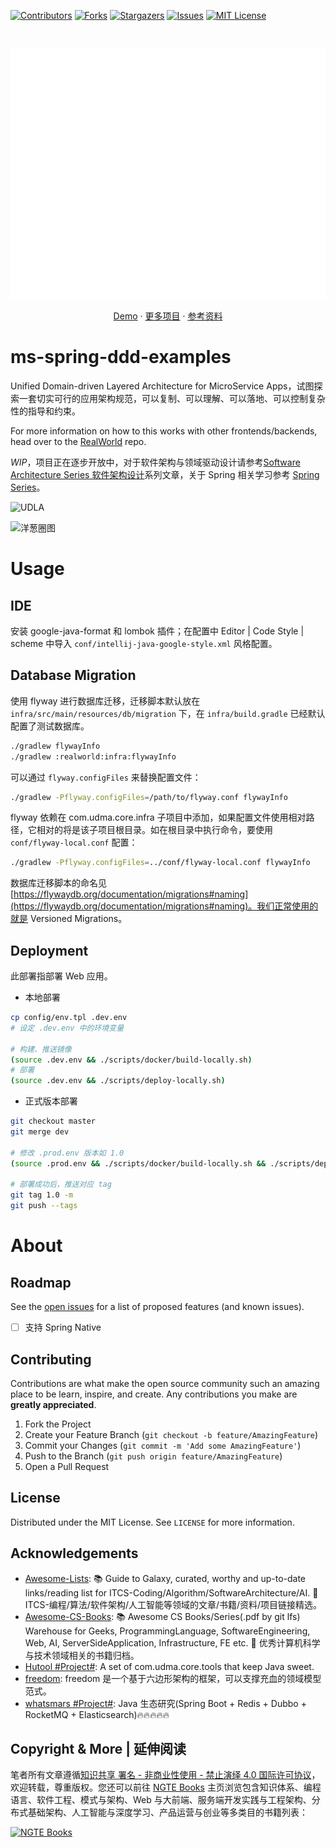 [![Contributors][contributors-shield]][contributors-url]
[![Forks][forks-shield]][forks-url]
[![Stargazers][stars-shield]][stars-url]
[![Issues][issues-shield]][issues-url]
[![MIT License][license-shield]][license-url]

<!-- PROJECT LOGO -->
<br />
<p align="center">
  <a href="https://github.com/wx-chevalier/ms-spring-ddd-examples">
    <img src="header.svg" alt="Logo" style="width: 100vw;height: 400px" />
  </a>

  <p align="center">
    <a href="https://github.com/wx-chevalier/ms-java-commons">Demo</a>
    ·
    <a href="https://github.com/wx-chevalier">更多项目</a>
    ·
    <a href="https://ng-tech.icu/books">参考资料</a>
  </p>
</p>

<!-- ABOUT THE PROJECT -->

# ms-spring-ddd-examples

Unified Domain-driven Layered Architecture for MicroService Apps，试图探索一套切实可行的应用架构规范，可以复制、可以理解、可以落地、可以控制复杂性的指导和约束。

For more information on how to this works with other frontends/backends, head over to the [RealWorld](https://github.com/gothinkster/realworld) repo.

_WIP_，项目正在逐步开放中，对于软件架构与领域驱动设计请参考[Software Architecture Series 软件架构设计](https://ng-tech.icu/SoftwareArchitecture-Series)系列文章，关于 Spring 相关学习参考 [Spring Series](http://ng-tech.icu/Spring-Series/#/)。

![UDLA](https://s2.ax1x.com/2019/12/19/QbTcdg.png)

![洋葱圈图](https://i.postimg.cc/nLfGKdng/image.png)

# Usage

## IDE

安装 google-java-format 和 lombok 插件；在配置中 Editor | Code Style | scheme 中导入 `conf/intellij-java-google-style.xml` 风格配置。

## Database Migration

使用 flyway 进行数据库迁移，迁移脚本默认放在 `infra/src/main/resources/db/migration` 下，在
`infra/build.gradle` 已经默认配置了测试数据库。

```sh
./gradlew flywayInfo
./gradlew :realworld:infra:flywayInfo
```

可以通过 `flyway.configFiles` 来替换配置文件：

```sh
./gradlew -Pflyway.configFiles=/path/to/flyway.conf flywayInfo
```

flyway 依赖在 com.udma.core.infra 子项目中添加，如果配置文件使用相对路径，它相对的将是该子项目根目录。如在根目录中执行命令，要使用 `conf/flyway-local.conf` 配置：

```sh
./gradlew -Pflyway.configFiles=../conf/flyway-local.conf flywayInfo
```

数据库迁移脚本的命名见 [https://flywaydb.org/documentation/migrations#naming](https://flywaydb.org/documentation/migrations#naming)。我们正常使用的就是 Versioned
Migrations。

## Deployment

此部署指部署 Web 应用。

- 本地部署

```sh
cp config/env.tpl .dev.env
# 设定 .dev.env 中的环境变量

# 构建、推送镜像
(source .dev.env && ./scripts/docker/build-locally.sh)
# 部署
(source .dev.env && ./scripts/deploy-locally.sh)
```

- 正式版本部署

```sh
git checkout master
git merge dev

# 修改 .prod.env 版本如 1.0
(source .prod.env && ./scripts/docker/build-locally.sh && ./scripts/deploy-locally.sh)

# 部署成功后，推送对应 tag
git tag 1.0 -m
git push --tags
```

# About

<!-- ROADMAP -->

## Roadmap

See the [open issues](https://github.com/wx-chevalier/ms-java-commons/issues) for a list of proposed features (and known issues).

- [ ] 支持 Spring Native

<!-- CONTRIBUTING -->

## Contributing

Contributions are what make the open source community such an amazing place to be learn, inspire, and create. Any contributions you make are **greatly appreciated**.

1. Fork the Project
2. Create your Feature Branch (`git checkout -b feature/AmazingFeature`)
3. Commit your Changes (`git commit -m 'Add some AmazingFeature'`)
4. Push to the Branch (`git push origin feature/AmazingFeature`)
5. Open a Pull Request

<!-- LICENSE -->

## License

Distributed under the MIT License. See `LICENSE` for more information.

<!-- ACKNOWLEDGEMENTS -->

## Acknowledgements

- [Awesome-Lists](https://github.com/wx-chevalier/Awesome-Lists): 📚 Guide to Galaxy, curated, worthy and up-to-date links/reading list for ITCS-Coding/Algorithm/SoftwareArchitecture/AI. 💫 ITCS-编程/算法/软件架构/人工智能等领域的文章/书籍/资料/项目链接精选。
- [Awesome-CS-Books](https://github.com/wx-chevalier/Awesome-CS-Books): :books: Awesome CS Books/Series(.pdf by git lfs) Warehouse for Geeks, ProgrammingLanguage, SoftwareEngineering, Web, AI, ServerSideApplication, Infrastructure, FE etc. :dizzy: 优秀计算机科学与技术领域相关的书籍归档。
- [Hutool #Project#](https://www.hutool.cn/): A set of com.udma.core.tools that keep Java sweet.
- [freedom](https://github.com/8treenet/freedom): freedom 是一个基于六边形架构的框架，可以支撑充血的领域模型范式。
- [whatsmars #Project#](https://github.com/javahongxi/whatsmars): Java 生态研究(Spring Boot + Redis + Dubbo + RocketMQ + Elasticsearch)🔥🔥🔥🔥🔥

## Copyright & More | 延伸阅读

笔者所有文章遵循[知识共享 署名 - 非商业性使用 - 禁止演绎 4.0 国际许可协议](https://creativecommons.org/licenses/by-nc-nd/4.0/deed.zh)，欢迎转载，尊重版权。您还可以前往 [NGTE Books](https://ng-tech.icu/books/) 主页浏览包含知识体系、编程语言、软件工程、模式与架构、Web 与大前端、服务端开发实践与工程架构、分布式基础架构、人工智能与深度学习、产品运营与创业等多类目的书籍列表：

[![NGTE Books](https://s2.ax1x.com/2020/01/18/19uXtI.png)](https://ng-tech.icu/books/)

<!-- MARKDOWN LINKS & IMAGES -->
<!-- https://www.markdownguide.org/basic-syntax/#reference-style-links -->

[contributors-shield]: https://img.shields.io/github/contributors/wx-chevalier/ms-java-commons.svg?style=flat-square
[contributors-url]: https://github.com/wx-chevalier/ms-java-commons/graphs/contributors
[forks-shield]: https://img.shields.io/github/forks/wx-chevalier/ms-java-commons.svg?style=flat-square
[forks-url]: https://github.com/wx-chevalier/ms-java-commons/network/members
[stars-shield]: https://img.shields.io/github/stars/wx-chevalier/ms-java-commons.svg?style=flat-square
[stars-url]: https://github.com/wx-chevalier/ms-java-commons/stargazers
[issues-shield]: https://img.shields.io/github/issues/wx-chevalier/ms-java-commons.svg?style=flat-square
[issues-url]: https://github.com/wx-chevalier/ms-java-commons/issues
[license-shield]: https://img.shields.io/github/license/wx-chevalier/ms-java-commons.svg?style=flat-square
[license-url]: https://github.com/wx-chevalier/ms-java-commons/blob/master/LICENSE.txt

